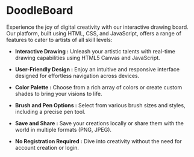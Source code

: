 # DoodleBoard

Experience the joy of digital creativity with our interactive drawing board. Our platform, built using HTML, CSS, and JavaScript, offers a range of features to cater to artists of all skill levels:

* **Interactive Drawing :** Unleash your artistic talents with real-time drawing capabilities using HTML5 Canvas and JavaScript.

* **User-Friendly Design :** Enjoy an intuitive and responsive interface designed for effortless navigation across devices.

* **Color Palette :** Choose from a rich array of colors or create custom shades to bring your visions to life.

* **Brush and Pen Options :** Select from various brush sizes and styles, including a precise pen tool.

* **Save and Share :** Save your creations locally or share them with the world in multiple formats (PNG, JPEG).

* **No Registration Required :** Dive into creativity without the need for account creation or login.
